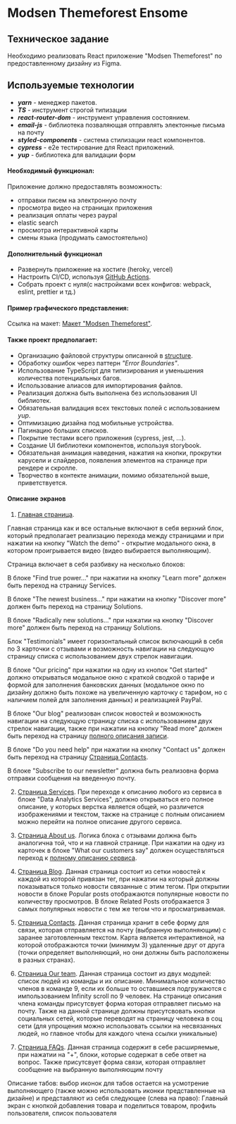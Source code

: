 # Modsen Themeforest Ensome

## Техническое задание

Необходимо реализовать React приложение "Modsen Themeforest" по предоставленному дизайну из Figma.

## Используемые технологии

- **_yarn_** - менеджер пакетов.
- **_TS_** - инструмент строгой типизации
- **_react-router-dom_** - инструмент управления состоянием.
- **_email-js_** - библиотека позваляющая отправлять электонные письма на почту
- **_styled-components_** - система стилизации react компонентов.
- **_cypress_** - e2e тестирование для React приложений.
- **_yup_** - библиотека для валидации форм

#### Необходимый функционал:

Приложение должно предоставлять возможность:

- отправки писем на электронную почту
- просмотра видео на страницах приложения
- реализация оплаты через paypal
- elastic search
- просмотра интерактивной карты
- смены языка (продумать самостоятельно)

#### Дополнительный функционал

- Развернуть приложение на хостиге (heroky, vercel)
- Настроить CI/CD, используя [GitHub Actions](https://github.com/features/actions).
- Собрать проект с нуля(с настройками всех конфигов: webpack, eslint, prettier и тд.)

#### Пример графического представления:

Ссылка на макет: [Макет "Modsen Themeforest"](<https://www.figma.com/file/RH6Tg2icMlc7M2DdHEJ9Bl/Themeforest-Modsen-Template-(Community)?node-id=236%3A74554>).

#### Также проект предполагает:

- Организацию файловой структуры описанной в [structure](https://github.com/mkrivel/structure).
- Обработку ошибок через паттерн _"Error Boundaries"_.
- Использование TypeScript для типизирования и уменьшения количества потенциальных багов.
- Использование алиасов для импортирования файлов.
- Реализация должна быть выполнена без использования UI библиотек.
- Обязательная валидация всех текстовых полей с использованием _yup_.
- Оптимизацию дизайна под мобильные устройства.
- Пагинацию больших списков.
- Покрытие тестами всего приложения (cypress, jest, ...).
- Создание UI библиотеки компонентов, используя storybook.
- Обязательная анимация наведения, нажатия на кнопки, прокрутки карусели и слайдеров, появления элементов на странице при рендере и скролле.
- Творчество в контекте анимации, помимо обязательной выше, приветствуется.

#### Описание экранов

1. [Главная страница](<https://www.figma.com/file/RH6Tg2icMlc7M2DdHEJ9Bl/Themeforest-Modsen-Template-(Community)?node-id=255%3A18588>).

Главная страница как и все остальные включают в себя верхний блок, который предполагает реализацию перехода между страницами и при нажатии на кнопку "Watch the demo" - открытие модального окна,
в котором проигрывается видео (видео выбирается выполняющим).

Страница включает в себя разбивку на несколько блоков:

В блоке "Find true power..." при нажатии на кнопку "Learn more" должен быть переход на
страницу Services.

В блоке "The newest business..." при нажатии на кнопку "Discover more" должен быть переход на страницу Solutions.

В блоке "Radically new solutions..." при нажатии на кнопку "Discover more" должен быть переход на страницу Solutions.

Блок "Testimonials" имеет горизонтальный список включающий в себя по 3 карточки с отзывами и возможность навигации на следующую страницу списка с использованием двух стрелок навигации.

В блоке "Our pricing" при нажатии на одну из кнопок "Get started" должно открываться модальное окно с краткой сводкой о тарифе и формой для заполнения банковских данных (модальное окно по дизайну должно быть похоже на увеличенную карточку с тарифом, но с наличием полей для заполнения данных) и реализацией PayPal.

В блоке "Our blog" реализован список новостей и возможность навигации на следующую страницу списка с использованием двух стрелок навигации, также при нажатии на кнопку "Read more" должен быть переход на страницу [полного описания записи](<https://www.figma.com/file/RH6Tg2icMlc7M2DdHEJ9Bl/Themeforest-Modsen-Template-(Community)?node-id=255%3A24521>).

В блоке "Do you need help" при нажатии на кнопку "Contact us" должен быть переход на страницу [Страница Contacts](<https://www.figma.com/file/RH6Tg2icMlc7M2DdHEJ9Bl/Themeforest-Modsen-Template-(Community)?node-id=255%3A26942>).

В блоке "Subscribe to our newsletter" должна быть реализовна форма отправки сообщения на введенную почту.

2. [Страница Services](<https://www.figma.com/file/RH6Tg2icMlc7M2DdHEJ9Bl/Themeforest-Modsen-Template-(Community)?node-id=255%3A20964>). При переходе к описанию любого из сервиса в блоке "Data Analytics Services", должно открываться его полное описание, у которых верстка является общей, но различется изображениями и текстом, также на странице с полным описанием можно перейти на полное описание другого сервиса.

3. [Страница About us](<https://www.figma.com/file/RH6Tg2icMlc7M2DdHEJ9Bl/Themeforest-Modsen-Template-(Community)?node-id=255%3A23264>). Логика блока с отзывами должна быть аналогична той, что и на главной странице. При нажатии на одну из карточек в блоке "What our customers say" должен осуществляться переход к [полному описанию сервиса](<https://www.figma.com/file/RH6Tg2icMlc7M2DdHEJ9Bl/Themeforest-Ensome-Modsen-(Community)?node-id=255%3A24521>).

4. [Страница Blog](<https://www.figma.com/file/RH6Tg2icMlc7M2DdHEJ9Bl/Themeforest-Modsen-Template-(Community)?node-id=255%3A24519>). Данная страница состоит из сетки новостей к каждой из которой привязан тег, при нажатии на который должны показываться только новости связанные с этим тегом. При открытии новости в блоке Popular posts отображаются популярные новости по количеству просмотров. В блоке Related Posts отображается 3 самых популярных новости с тем же тегом что и просматриваемая.

5. [Страница Contacts](<https://www.figma.com/file/RH6Tg2icMlc7M2DdHEJ9Bl/Themeforest-Modsen-Template-(Community)?node-id=255%3A26942>). Данная страница хранит в себе форму для связи, которая отправляется на почту (выбранную выполняющим) с заранее заготовленным текстом. Карта является интерактивной, на которой отображаются точки (минимум 3) удаленные друг от друга (точки определяет выполняющий, но они должны быть расположены в разных странах).

6. [Страница Our team](<https://www.figma.com/file/RH6Tg2icMlc7M2DdHEJ9Bl/Themeforest-Modsen-Template-(Community)?node-id=255%3A27792>). Данная страница состоит из двух модулей: список людей из команды и их описание. Минимальное количество членов в команде 9, если их больше то оставшиеся подгружаются с импользованием Infinity scroll по 9 человек. На странице описания члена команды присутсвует форма которая отправляет письмо на почту. Также на данной странице должны присутсвовать кнопки социальных сетей, которые переводят на страницу человека в соц сети (для упрощения можно использовать ссылки на несвязанных людей, но главное чтобы для каждого члена ссылки уникальные)

7. [Страница FAQs](<https://www.figma.com/file/RH6Tg2icMlc7M2DdHEJ9Bl/Themeforest-Modsen-Template-(Community)?node-id=255%3A28995>). Данная страница содержит в себе расширяемые, при нажатии на "+", блоки, которые содержат в себе ответ на вопрос. Также присутсвует форма связи, которая отправляет сообщение на выбранную выполняющим почту

Описание табов: выбор иконок для табов остается на усмотрение выполняющего (также можно использовать иконки представленные на дизайне) и представляют из себя следующее (слева на право): Главный экран с кнопкой добавления товара и поделиться товаром, профиль пользователя, список пользователя
